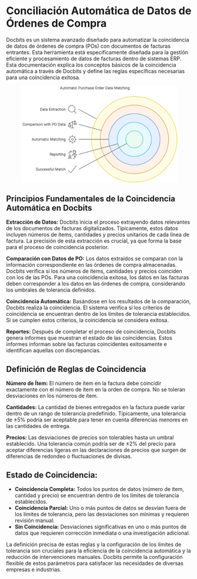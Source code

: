 # Conciliación Automática de Datos de Órdenes de Compra

Docbits es un sistema avanzado diseñado para automatizar la coincidencia de datos de órdenes de compra (POs) con documentos de facturas entrantes. Esta herramienta está específicamente diseñada para la gestión eficiente y procesamiento de datos de facturas dentro de sistemas ERP. Esta documentación explica los conceptos básicos de la coincidencia automática a través de Docbits y define las reglas específicas necesarias para una coincidencia exitosa.

<figure><img src="../../../.gitbook/assets/Automatic Purchase Order Data Matching.svg" alt=""><figcaption></figcaption></figure>

## **Principios Fundamentales de la Coincidencia Automática en Docbits**

**Extracción de Datos:** Docbits inicia el proceso extrayendo datos relevantes de los documentos de facturas digitalizados. Típicamente, estos datos incluyen números de ítems, cantidades y precios unitarios de cada línea de factura. La precisión de esta extracción es crucial, ya que forma la base para el proceso de coincidencia posterior.

**Comparación con Datos de PO:** Los datos extraídos se comparan con la información correspondiente en las órdenes de compra almacenadas. Docbits verifica si los números de ítems, cantidades y precios coinciden con los de las POs. Para una coincidencia exitosa, los datos en las facturas deben corresponder a los datos en las órdenes de compra, considerando los umbrales de tolerancia definidos.

**Coincidencia Automática:** Basándose en los resultados de la comparación, Docbits realiza la coincidencia. El sistema verifica si los criterios de coincidencia se encuentran dentro de los límites de tolerancia establecidos. Si se cumplen estos criterios, la coincidencia se considera exitosa.

**Reportes:** Después de completar el proceso de coincidencia, Docbits genera informes que muestran el estado de las coincidencias. Estos informes informan sobre las facturas coincidentes exitosamente e identifican aquellas con discrepancias.

## **Definición de Reglas de Coincidencia**

**Número de Ítem:** El número de ítem en la factura debe coincidir exactamente con el número de ítem en la orden de compra. No se toleran desviaciones en los números de ítem.

**Cantidades:** La cantidad de bienes entregados en la factura puede variar dentro de un rango de tolerancia predefinido. Típicamente, una tolerancia de ±5% podría ser aceptable para tener en cuenta diferencias menores en las cantidades de entrega.

**Precios:** Las desviaciones de precios son tolerables hasta un umbral establecido. Una tolerancia común podría ser de ±2% del precio para aceptar diferencias ligeras en las declaraciones de precios que surgen de diferencias de redondeo o fluctuaciones de divisas.

## **Estado de Coincidencia:**

* **Coincidencia Completa:** Todos los puntos de datos (número de ítem, cantidad y precio) se encuentran dentro de los límites de tolerancia establecidos.
* **Coincidencia Parcial:** Uno o más puntos de datos se desvían fuera de los límites de tolerancia, pero las desviaciones son mínimas y requieren revisión manual.
* **Sin Coincidencia:** Desviaciones significativas en uno o más puntos de datos que requieren corrección inmediata o una investigación adicional.

La definición precisa de estas reglas y la configuración de los límites de tolerancia son cruciales para la eficiencia de la coincidencia automática y la reducción de intervenciones manuales. Docbits permite la configuración flexible de estos parámetros para satisfacer las necesidades de diversas empresas e industrias.
